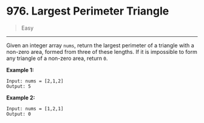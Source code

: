 # 976. Largest Perimeter Triangle

> Easy

------

Given an integer array `nums`, return the largest perimeter of a triangle with a non-zero area, formed from three of these lengths. If it is impossible to form any triangle of a non-zero area, return `0`.

**Example 1:**

```
Input: nums = [2,1,2]
Output: 5
```

**Example 2:**

```
Input: nums = [1,2,1]
Output: 0
```